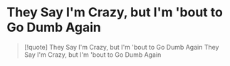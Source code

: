 # They Say I'm Crazy, but I'm 'bout to Go Dumb Again

> [!quote] They Say I'm Crazy, but I'm 'bout to Go Dumb Again
> They Say I'm Crazy, but I'm 'bout to Go Dumb Again
